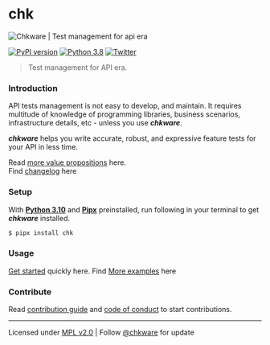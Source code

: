 # chk

![Chkware | Test management for api era](https://raw.githubusercontent.com/wiki/chkware/cli/github-readme-01.png)

[![PyPI version](https://badge.fury.io/py/chk.svg)](https://badge.fury.io/py/chk)
[![Python 3.8](https://img.shields.io/badge/python-3.8-blue.svg)](https://www.python.org/downloads/release/python-380/)
[![Twitter](https://img.shields.io/twitter/url/https/twitter.com/chkware.svg?style=social&label=Follow%20%40chkware)](https://twitter.com/chkware)
> Test management for API era.

### Introduction

API tests management is not easy to develop, and maintain. It requires multitude of knowledge of programming libraries, business scenarios, infrastructure details, etc - unless you use ***chkware***.

***chkware*** helps you write accurate, robust, and expressive feature tests for your API in less time.
 
Read [more value propositions](https://github.com/chkware/cli/wiki/1.-Introduction) here. <br>
Find [changelog](docs/CHANGELOG.md) here

### Setup

With [**Python 3.10**](https://www.python.org/downloads/) and [**Pipx**](https://pypa.github.io/pipx/installation/#install-pipx) preinstalled, run following in your terminal to get ***chkware*** installed.

```bash
$ pipx install chk
```

### Usage

[Get started](https://github.com/chkware/cli/wiki/3.-Quick-start) quickly here.
Find [More examples](https://github.com/chkware/cli/wiki/4.-More-examples) here

### Contribute

Read [contribution guide](docs/CONTRIBUTING.md) and [code of conduct](docs/CODE_OF_CONDUCT.md) to start contributions.

---
Licensed under [MPL v2.0](/LICENSE) | Follow [@chkware](https://twitter.com/chkware) for update
